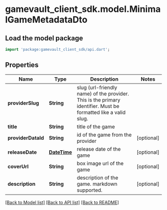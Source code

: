 # gamevault_client_sdk.model.MinimalGameMetadataDto

## Load the model package
```dart
import 'package:gamevault_client_sdk/api.dart';
```

## Properties
Name | Type | Description | Notes
------------ | ------------- | ------------- | -------------
**providerSlug** | **String** | slug (url-friendly name) of the provider. This is the primary identifier. Must be formatted like a valid slug. | 
**title** | **String** | title of the game | 
**providerDataId** | **String** | id of the game from the provider | [optional] 
**releaseDate** | [**DateTime**](DateTime.md) | release date of the game | [optional] 
**coverUrl** | **String** | box image url of the game | [optional] 
**description** | **String** | description of the game. markdown supported. | [optional] 

[[Back to Model list]](../README.md#documentation-for-models) [[Back to API list]](../README.md#documentation-for-api-endpoints) [[Back to README]](../README.md)


